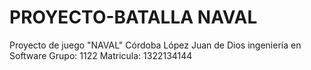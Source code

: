 # PROYECTO-BATALLA NAVAL
Proyecto de juego "NAVAL"
Córdoba López Juan de Dios
ingeniería en Software
Grupo: 1122
Matricula: 1322134144
